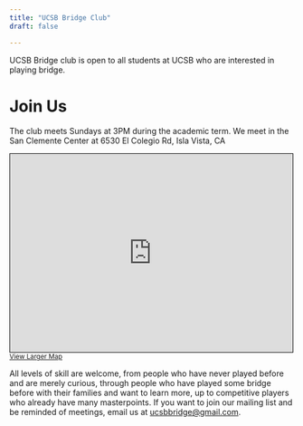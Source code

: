 ```yaml
---
title: "UCSB Bridge Club"
draft: false

---
```


UCSB Bridge club is open to all students at UCSB who are interested in playing bridge.


# Join Us


The club meets Sundays at 3PM during the academic term. We meet in the San Clemente Center at 6530 El Colegio Rd, Isla Vista, CA

<iframe width="500" height="350" frameborder="0" scrolling="no" marginheight="0" marginwidth="0" src="https://www.openstreetmap.org/export/embed.html?bbox=-119.86079692840578%2C34.41635839414609%2C-119.85183835029603%2C34.420301322120515&amp;layer=mapnik&amp;marker=34.41833209401503%2C-119.85631763935089" style="border: 1px solid black"></iframe><br/><small><a href="https://www.openstreetmap.org/?mlat=34.41833&amp;mlon=-119.85632#map=18/34.41833/-119.85632">View Larger Map</a></small>


All levels of skill are welcome, from people who have never played before and are merely curious, through people who have played some bridge before with their families and want to learn more, up to competitive players who already have many masterpoints.
If you want to join our mailing list and be reminded of meetings, email us at [ucsbbridge@gmail.com](mailto:ucsbbridge@gmail.com).

